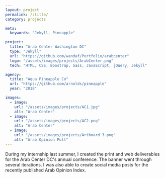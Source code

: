 ```yaml
---
layout: project
permalink: /:title/
category: projects

meta:
  keywords: "Jekyll, Pineapple"

project:
  title: "Arab Center Washington DC"
  type: "Jekyll"
  url: "https://github.com/wandaf/Portfolio/arabcenter"
  logo: "/assets/images/projects/ArabCenter.png"
  tech: "HTML, CSS, Boostrap, Sass, JavaScript, jQuery, Jekyll"

agency:
  title: "Aqua Pineapple Co"
  url: "https://github.com/arnolds/pineapple"
  year: "2018"

images:
  - image:
    url: "/assets/images/projects/AC1.jpg"
    alt: "Arab Center"
  - image:
    url: "/assets/images/projects/AC2.png"
    alt: "Arab Center"
  - image:
    url: "/assets/images/projects/Artboard 3.png"
    alt: "Arab Opinion Poll"
---
```

<p>During my internship last summer, I created the print and web deliverables for the Arab Center DC's annual conference. The banner went through several iterations. I was also able to create social media posts for the recently published Arab Opinion Index.</p>
